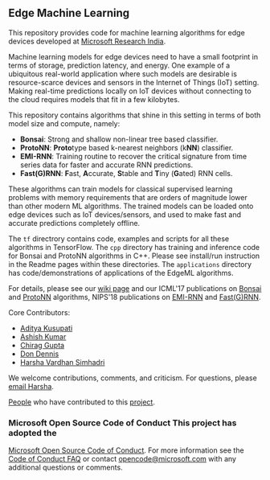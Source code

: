 ## Edge Machine Learning

This repository provides code for machine learning algorithms for edge devices
developed at [Microsoft Research
India](https://www.microsoft.com/en-us/research/project/resource-efficient-ml-for-the-edge-and-endpoint-iot-devices/). 

Machine learning models for edge devices need to have a small footprint in
terms of storage, prediction latency, and energy. One example of a ubiquitous
real-world application where such models are desirable is resource-scarce
devices and sensors in the Internet of Things (IoT) setting. Making real-time
predictions locally on IoT devices without connecting to the cloud requires
models that fit in a few kilobytes.

This repository contains algorithms that shine in this setting in terms of both model size and compute, namely:
 - **Bonsai**: Strong and shallow non-linear tree based classifier.
 - **ProtoNN**: **Proto**type based k-nearest neighbors (k**NN**) classifier. 
 - **EMI-RNN**: Training routine to recover the critical signature from time series data for faster and accurate RNN predictions.
 - **Fast(G)RNN**: **F**ast, **A**ccurate, **S**table and **T**iny (**G**ated) RNN cells.
 
These algorithms can train models for classical supervised learning problems
with memory requirements that are orders of magnitude lower than other modern
ML algorithms. The trained models can be loaded onto edge devices such as IoT
devices/sensors, and used to make fast and accurate predictions completely
offline.

The `tf` directrory contains code, examples and scripts for all these algorithms
in TensorFlow. The `cpp` directory has training and inference code for Bonsai and
ProtoNN algorithms in C++. Please see install/run instruction in the Readme
pages within these directories. The `applications` directory has code/demonstrations
of applications of the EdgeML algorithms.

For details, please see our [wiki
page](https://github.com/Microsoft/EdgeML/wiki/) and our ICML'17 publications
on [Bonsai](docs/publications/Bonsai.pdf) and
[ProtoNN](docs/publications/ProtoNN.pdf) algorithms, NIPS'18 publications on
[EMI-RNN](docs/publications/emi-rnn-preprint-01.pdf) and
[Fast(G)RNN](docs/publications/FastGRNN.pdf).  


Core Contributors:
  - [Aditya Kusupati](https://adityakusupati.github.io/)
  - [Ashish Kumar](https://ashishkumar1993.github.io/)
  - [Chirag Gupta](https://aigen.github.io/)
  - [Don Dennis](https://dkdennis.xyz)
  - [Harsha Vardhan Simhadri](http://harsha-simhadri.org)

We welcome contributions, comments, and criticism. For questions, please [email
Harsha](mailto:harshasi@microsoft.com).

[People](https://github.com/Microsoft/EdgeML/wiki/People/) who have contributed
to this
[project](https://www.microsoft.com/en-us/research/project/resource-efficient-ml-for-the-edge-and-endpoint-iot-devices/).


### Microsoft Open Source Code of Conduct This project has adopted the
[Microsoft Open Source Code of
Conduct](https://opensource.microsoft.com/codeofconduct/). For more information
see the [Code of Conduct
FAQ](https://opensource.microsoft.com/codeofconduct/faq/) or contact
[opencode@microsoft.com](mailto:opencode@microsoft.com) with any additional
questions or comments.
